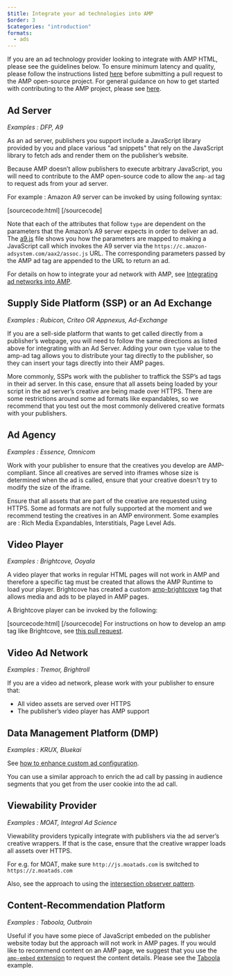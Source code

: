 ```yaml
---
$title: Integrate your ad technologies into AMP
$order: 3
$categories: "introduction"
formats:
  - ads
---
```




If you are an ad technology provider looking to integrate with AMP HTML, please see the guidelines below.
To ensure minimum latency and quality, please follow the instructions listed [here](../3p/README.md#ads) before submitting a pull request to the AMP open-source project. For general guidance on how to get started with contributing to the AMP project, please see [here](../CONTRIBUTING.md).

## Ad Server

*Examples : DFP, A9*

As an ad server, publishers you support include a JavaScript library provided by you and place various "ad snippets" that rely on the JavaScript library to fetch ads and render them on the publisher’s website.

Because AMP doesn’t allow publishers to execute arbitrary JavaScript, you will need to contribute to the AMP open-source code to allow the `amp-ad` tag to request ads from your ad server.

For example : Amazon A9 server can be invoked by using following syntax:

[sourcecode:html]
<amp-ad width=300 height=250
    type="a9"
    data-aax_size="300x250"
    data-aax_pubname="test123"
    data-aax_src="302">
</amp-ad>
[/sourcecode]

Note that each of the attributes that follow `type` are dependent on the parameters that the Amazon’s A9 server expects in order to deliver an ad. The [a9.js](./a9.js) file shows you how the parameters are mapped to making a JavaScript call which invokes the A9 server via the `https://c.amazon-adsystem.com/aax2/assoc.js` URL. The corresponding parameters passed by the AMP ad tag are appended to the URL to return an ad.

For details on how to integrate your ad network with AMP, see [Integrating ad networks into AMP](https://github.com/ampproject/amphtml/blob/master/ads/README.md).

## Supply Side Platform (SSP) or an Ad Exchange

*Examples : Rubicon, Criteo OR Appnexus, Ad-Exchange*

If you are a sell-side platform that wants to get called directly from a publisher’s webpage, you will need to follow the same directions as listed above for integrating with an Ad Server. Adding your own `type` value to the amp-ad tag allows you to distribute your tag directly to the publisher, so they can insert your tags directly into their AMP pages.

More commonly, SSPs work with the publisher to traffick the SSP’s ad tags in their ad server. In this case, ensure that all assets being loaded by your script in the ad server’s creative are being made over HTTPS. There are some restrictions around some ad formats like expandables, so we recommend that you test out the most commonly delivered creative formats with your publishers.

## Ad Agency
*Examples : Essence, Omnicom*

Work with your publisher to ensure that the creatives you develop are AMP-compliant. Since all creatives are served into iframes whose size is determined when the ad is called, ensure that your creative doesn't try to modify the size of the iframe.

Ensure that all assets that are part of the creative are requested using HTTPS.
Some ad formats are not fully supported at the moment and we recommend testing the creatives in an AMP environment. Some examples are : Rich Media Expandables, Interstitials, Page Level Ads.

## Video Player

*Examples : Brightcove, Ooyala*

A video player that works in regular HTML pages will not work in AMP and therefore a specific tag must be created that allows the AMP Runtime to load your player.
Brightcove has created a custom [amp-brightcove](https://github.com/ampproject/amphtml/blob/master/extensions/amp-brightcove/amp-brightcove.md) tag that allows media and ads to be played in AMP pages.

A Brightcove player can be invoked by the following:

[sourcecode:html]
<amp-brightcove
      data-account="1290862519001"
      data-video-id="ref:amp-docs-sample"
      data-player="S1Tt8cgaM"
      layout="responsive" width="480" height="270">
  </amp-brightcove>
[/sourcecode]
For instructions on how to develop an amp tag like Brightcove, see  [this pull request](https://github.com/ampproject/amphtml/pull/1052).

## Video Ad Network

*Examples : Tremor, Brightroll*

If you are a video ad network, please work with your publisher to ensure that:

- All video assets are served over HTTPS
- The publisher’s video player has AMP support

## Data Management Platform (DMP)
*Examples : KRUX, Bluekai*

See [how to enhance custom ad configuration](https://www.ampproject.org/docs/reference/components/amp-ad#enhance-incoming-ad-configuration).

You can use a similar approach to enrich the ad call by passing in audience segments that you get from the user cookie into the ad call.

## Viewability Provider

*Examples : MOAT, Integral Ad Science*

Viewability providers typically integrate with publishers via the ad server’s creative wrappers. If that is the case, ensure that the creative wrapper loads all assets over HTTPS.

For e.g. for MOAT, make sure `http://js.moatads.com` is switched to  `https://z.moatads.com`

Also, see the approach to using the [intersection observer pattern](https://github.com/ampproject/amphtml/blob/master/ads/README.md#ad-viewability).

## Content-Recommendation Platform

*Examples : Taboola, Outbrain*

Useful if you have some piece of JavaScript embeded on the publisher website today but the approach will not work in AMP pages. If you would like to recommend content on an AMP page, we suggest that you use the [`amp-embed` extension](https://www.ampproject.org/docs/reference/components/amp-ad) to request the content details. Please see the [Taboola](https://github.com/ampproject/amphtml/blob/master/ads/taboola.md) example.
